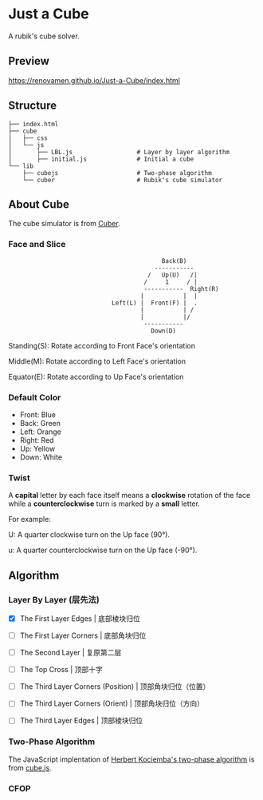 # Just a Cube

A rubik's cube solver.



## Preview

https://renovamen.github.io/Just-a-Cube/index.html



## Structure

```
├── index.html
├── cube
│   ├── css
│   └── js
│       ├── LBL.js                  # Layer by layer algorithm
│       ├── initial.js              # Initial a cube
└── lib
    ├── cubejs                      # Two-phase algorithm
    └── cuber                       # Rubik's cube simulator
```



## About Cube

The cube simulator is from [Cuber](https://github.com/marklundin/cube).

### Face and Slice

                                               Back(B)
                                             -----------
                                           /   Up(U)   /|
                                          /     1     / |
                                          -----------  Right(R)
                                         |           |  |
                                 Left(L) |  Front(F) |  .
                                         |           | /
                                         |           |/
                                          -----------
                                            Down(D)

Standing(S): Rotate according to Front Face's orientation

Middle(M): Rotate according to Left Face's orientation

Equator(E): Rotate according to Up Face's orientation



### Default Color

- Front: Blue
- Back: Green
- Left: Orange
- Right: Red
- Up: Yellow
- Down: White



### Twist

A **capital** letter by each face itself means a **clockwise** rotation of the face while a **counterclockwise** turn is marked by a **small** letter.

For example:

U: A quarter clockwise turn on the Up face (90°).

u: A quarter counterclockwise turn on the Up face (-90°).





## Algorithm

### Layer By Layer (层先法)

- [x] The First Layer Edges | 底部棱块归位
- [ ] The First Layer Corners | 底部角块归位
- [ ] The Second Layer | 复原第二层
- [ ] The Top Cross | 顶部十字
- [ ] The Third Layer Corners (Position) | 顶部角块归位（位置）
- [ ] The Third Layer Corners (Orient) | 顶部角块归位（方向）
- [ ] The Third Layer Edges |  顶部棱块归位



### Two-Phase Algorithm

The JavaScript implentation of [Herbert Kociemba's two-phase algorithm](http://kociemba.org/cube.htm) is from [cube.js](https://github.com/ldez/cubejs).



### CFOP